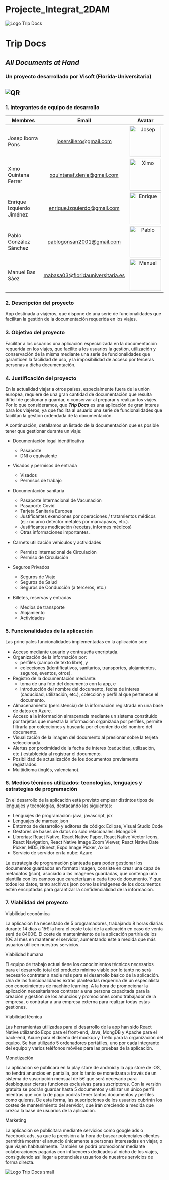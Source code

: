 # Projecte_Integrat_2DAM
![Logo Trip Docs](/../enrique/src/assets/Logo.png)
# Trip Docs
## *All Documents at Hand*
### Un proyecto desarrollado por **Visoft** (Florida-Universitaria)
![QR](/../master/assets/qr.png)
----

### 1.	Integrantes de equipo de desarrollo

| Membres        | Email           | Avatar  |
| ------------- |:-------------:| :-----:|
| Josep Iborra Pons     | josersillero@gmail.com | <img src="https://avatars.githubusercontent.com/u/57388708?v=4" alt="Josep" width="100" height="100"/> |
| Ximo Quintana Ferrer     | xquintanaf.denia@gmail.com | <img src="https://avatars.githubusercontent.com/u/90713625?v=4" alt="Ximo" width="100" height="100"/> |
| Enrique Izquierdo Jiménez     | enrique.izquierdo@gmail.com | <img src="https://avatars.githubusercontent.com/u/73492386?v=4" alt="Enrique" width="100" height="100"/> |
| Pablo González Sánchez     | pablogonsan2001@gmail.com | <img src="https://avatars.githubusercontent.com/u/73492474?v=4" alt="Pablo" width="100" height="100"/> |
| Manuel Bas Sáez     | mabasa03@floridauniversitaria.es | <img src="https://avatars.githubusercontent.com/u/57366240?v=4" alt="Manuel" width="100" height="100"/> |


### 2.	Descripción del proyecto

App destinada a viajeros, que dispone de una serie de funcionalidades que facilitan la gestión de la documentación requerida en los viajes.


### 3.	Objetivo del proyecto

Facilitar a los usuarios una aplicación especializada en la documentación requerida en los viajes, que facilite a los usuarios la gestión, utilización y conservación de la misma mediante una serie de funcionalidades que garanticen la facilidad de uso, y la imposibilidad de acceso por terceras personas a dicha documentación.

 
### 4.	Justificación del proyecto

En la actualidad viajar a otros países, especialmente fuera de la unión europea, requiere de una gran cantidad de documentación que resulta difícil de gestionar y guardar, o conservar al preparar y realizar los viajes. Por lo que consideramos, que ***Trip Docs*** es una aplicación de gran interes para los viajeros, ya que facilita al usuario una serie de funcionalidades que facilitan la gestión ordendada de la documentación.

A continuación, detallamos un listado de la documentación que es posible tener que gestionar durante un viaje:

-	Documentación legal identificativa
    -	Pasaporte
    -	DNI o equivalente

-	Visados y permisos de entrada
    -	Visados
    -   Permisos de trabajo

-	Documentación sanitaria
    -	Pasaporte Internacional de Vacunación
    -	Pasaporte Covid
    -	Tarjeta Sanitaria Europea
    -	Justificantes exenciones por operaciones / tratamientos médicos (ej.: no arco detector metales por marcapasos, etc.).
    -	Justificantes medicación (recetas, informes médicos)
    -	Otras informaciones importantes.

-	Carnets utilización vehículos y actividades
    -	Permiso Internacional de Circulación
    -  	Permiso de Circulación

-	Seguros Privados
    -	Seguros de Viaje
    -	Seguros de Salud
    -	Seguros de Conducción (a terceros, etc.)

-	Billetes, reservas y entradas
    -	Medios de transporte
    -	Alojamiento
    -	Actividades

 
### 5.	Funcionalidades de la aplicación

Las principales funcionalidades implementadas en la aplicación son:
-	Acceso mediante usuario y contraseña encriptada.
- Organización de la información por:
    -   perfiles (campo de texto libre), y
    -   colecciones (identificativos, sanitarios, transportes, alojamientos, seguros, eventos, otros).
-	Registro de la documentación mediante:
    -   toma de una foto del documento con la app, e 
    -   introducción del nombre del documento, fecha de interes (caducidad, utilización, etc.), colección y perfil al que pertenece el documento.
-	Almacenamiento (persistencia) de la información registrada en una base de datos en Azure.
- Acceso a la información almacenada mediante un sistema constituido por tarjetas que muestra la información organizada por perfiles, permite filtrarla por colecciones y buscarla por el contenido del nombre del documento. 
-	Visualización de la imagen del documento al presionar sobre la terjeta seleccionada.
- Alertas por proximidad de la fecha de interes (caducidad, utilización, etc.) establecida al registrar el documento.
- Posibilidad de actualización de los documentos previamente registrados.
- Multiidioma (inglés, valenciano).

 
### 6.	Medios técnicos utilizados: tecnologías, lenguajes y estrategias de programación

En el desarrollo de la aplicación está previsto emplear distintos tipos de lenguajes y tecnologías, destacando las siguientes:
-	Lenguajes de programación: java, javascript, jsx
-	Lenguajes de marcas: json
-	Entornos de desarrollo y editores de código: Eclipse, Visual Studio Code
-	Gestores de bases de datos no solo relacionales: MongoDB
-	Librerías: React Native, React Native Paper, React Native Vector Icons, React Navigation, React Native Image Zoom Viewer, React Native Date Picker, MD5, i18next, Expo Image Picker, Axios
-	Servicio de servidor en la nube: Azure

La estrategia de programación planteada para poder gestionar los documentos guardados en formato imagen, consiste en crear una capa de metadatos (json), asociado a las imágenes guardadas, que contenga una plantilla con los campos que caracterizan a cada tipo de documento. Y que todos los datos, tanto archivos json como las imágenes de los documentos estén encriptadas para garantizar la confidencialidad de la información.

### 7.	Viabilidad del proyecto


Viabilidad económica

La aplicación ha necesitado de 5 programadores, trabajando 8 horas diarias durante 14 días a 15€ la hora el coste total de la aplicación en caso de venta será de 8400€. El coste de mantenimiento de la aplicación partiría de los 10€ al mes en mantener el servidor, aumentando este a medida que más usuarios utilicen nuestros servicios.


Viabilidad humana

El equipo de trabajo actual tiene los conocimientos técnicos necesarios para el desarrollo total del producto mínimo viable por lo tanto no será necesario contratar a nadie más para el desarrollo básico de la aplicación. Una de las funcionalidades extras planteadas requeriría de un especialista con conocimientos de machine learning. A la hora de promocionar la aplicación necesitaríamos contratar a una persona capacitada para la creación y gestión de los anuncios y promociones como trabajador de la empresa, o contratar a una empresa externa para realizar todas estas gestiones.


Viabilidad técnica

Las herramientas utilizadas para el desarrollo de la app han sido React Native utilizando Expo para el front-end, Java, MongDB y Apache para el back-end, Axure para el diseño del mockup y Trello para la organización del equipo. Se han utilizado 5 ordenadores portátiles, uno por cada integrante del equipo y varios teléfonos móviles para las pruebas de la aplicación.


Monetización

La aplicación se publicara en la play store de android y la app store de iOS, no tendrá anuncios en pantalla, por lo tanto se monetizara a través de un sistema de suscripción mensual de 5€ que será necesario para desbloquear ciertas funciones exclusivas para suscriptores. Con la versión gratuita se podrán guardar hasta 5 documentos y utilizar un único perfil mientras que con la de pago podrás tener tantos documentos y perfiles como quieras. De esta forma, las suscripciones de los usuarios cubrirán los costes de mantenimiento del servidor, que irán creciendo a medida que crezca la base de usuarios de la aplicación.


Marketing

La aplicación se publicitara mediante servicios como google ads o Facebook ads, ya que la precisión a la hora de buscar potenciales clientes permitirá mostrar el anuncio únicamente a personas interesadas en viajar, o que viajen habitualmente. También se podrá promocionar mediante colaboraciones pagadas con influencers dedicados al nicho de los viajes, consiguiendo así llegar a potenciales usuarios de nuestros servicios de forma directa.

![Logo Trip Docs small](/../enrique/src/assets/logoPequenyoColorInvertido.png)

